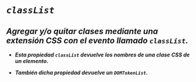 # **_```classList```_**

## **_Agregar y/o quitar clases mediante una extensión CSS con el evento llamado ```classList```._**

- **_Esta propiedad ```classList``` devuelve los nombres de una clase CSS de un elemento._**

- **_También dicha propiedad devuelve un  ```DOMTokenList```._**
